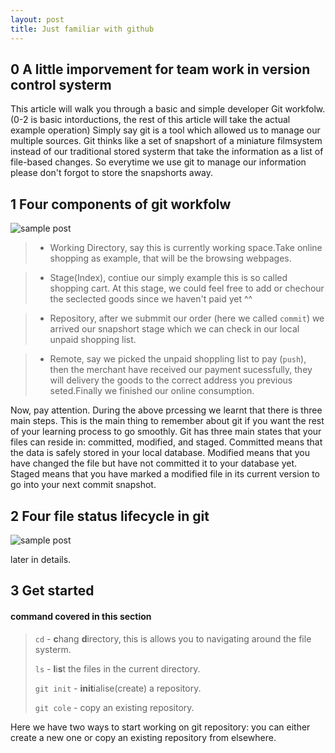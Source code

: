 ```yaml
---
layout: post
title: Just familiar with github
---
```


0 A little imporvement for team work in version control systerm
---------------------------------------------------------------

This article will walk you through a basic and simple developer Git workfolw. (0-2 is basic intorductions, the rest of this article will take the actual example operation) Simply say git is a tool which allowed us to manage our multiple sources. Git thinks like a set of snapshort of a miniature filmsystem instead of our traditional stored systerm that take the information as a list of file-based changes. So everytime we use git to manage our information please don't forgot to store the snapshorts away.

1 Four components of git workfolw
--------------------------------

![sample post]({{site.baseurl}}/images/git.png)

> * Working Directory, say this is currently working space.Take online shopping as example, that will be the browsing webpages.

> * Stage(Index), contiue our simply example this is so called shopping cart. At this stage, we could feel free to add or chechour the seclected goods since we haven't paid yet ^^ 

> * Repository, after we submmit our order (here we called `commit`) we arrived our snapshort stage which we can check in our local unpaid shopping list.

> * Remote, say  we picked the unpaid shoppling list to pay (`push`), then the merchant have received our payment sucessfully, they will delivery the goods to the correct address you previous seted.Finally we finished our online consumption.

Now, pay attention. During the above prcessing we learnt that there is three main steps. This is the main thing to remember about git if you want the rest of your learning process to go smoothly. Git has three main states that your files can reside in: committed, modified, and staged. Committed means that the data is safely stored in your local database. Modified means that you have changed the file but have not committed it to your database yet. Staged means that you have marked a modified file in its current version to go into your next commit snapshot.

2 Four file status lifecycle in git
------------------------------------

![sample post]({{site.baseurl}}/images/git.jpg)

later in details.

3 Get started
-------------

#### command covered in this section

> `cd` - **c**hang **d**irectory, this is allows you to navigating around the file systerm.
>
> `ls` - **l**i**s**t the files in the current directory.
> 
> `git init` - **init**ialise(create) a repository.
>
> `git cole` - copy an existing repository.

Here we have two ways to start working on git repository: you can either create a new one or copy an existing repository from elsewhere.


